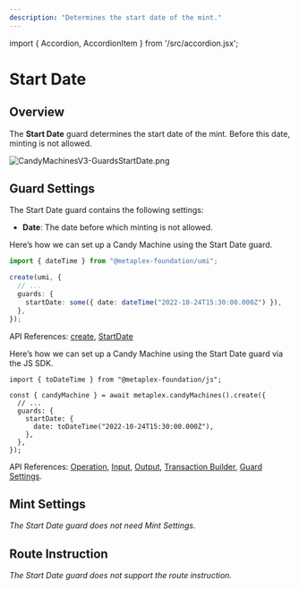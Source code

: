 ```yaml
---
description: "Determines the start date of the mint."
---
```


import { Accordion, AccordionItem } from '/src/accordion.jsx';

# Start Date

## Overview

The **Start Date** guard determines the start date of the mint. Before this date, minting is not allowed.

![CandyMachinesV3-GuardsStartDate.png](/assets/candy-machine-v3/CandyMachinesV3-GuardsStartDate.png#radius)

## Guard Settings

The Start Date guard contains the following settings:

- **Date**: The date before which minting is not allowed.

<Accordion>
<AccordionItem title="JavaScript — Umi library (recommended)" open={true}>
<div className="accordion-item-padding">

Here’s how we can set up a Candy Machine using the Start Date guard.

```ts
import { dateTime } from "@metaplex-foundation/umi";

create(umi, {
  // ...
  guards: {
    startDate: some({ date: dateTime("2022-10-24T15:30:00.000Z") }),
  },
});
```

API References: [create](https://mpl-candy-machine-js-docs.vercel.app/functions/create.html), [StartDate](https://mpl-candy-machine-js-docs.vercel.app/types/StartDate.html)

</div>
</AccordionItem>
<AccordionItem title="JavaScript — SDK">
<div className="accordion-item-padding">

Here’s how we can set up a Candy Machine using the Start Date guard via the JS SDK.

```tsx
import { toDateTime } from "@metaplex-foundation/js";

const { candyMachine } = await metaplex.candyMachines().create({
  // ...
  guards: {
    startDate: {
      date: toDateTime("2022-10-24T15:30:00.000Z"),
    },
  },
});
```

API References: [Operation](https://metaplex-foundation.github.io/js/classes/js.CandyMachineClient.html#create), [Input](https://metaplex-foundation.github.io/js/types/js.CreateCandyMachineInput.html), [Output](https://metaplex-foundation.github.io/js/types/js.CreateCandyMachineOutput.html), [Transaction Builder](https://metaplex-foundation.github.io/js/classes/js.CandyMachineBuildersClient.html#create), [Guard Settings](https://metaplex-foundation.github.io/js/types/js.StartDateGuardSettings.html).

</div>
</AccordionItem>
</Accordion>

## Mint Settings

_The Start Date guard does not need Mint Settings._

## Route Instruction

_The Start Date guard does not support the route instruction._
